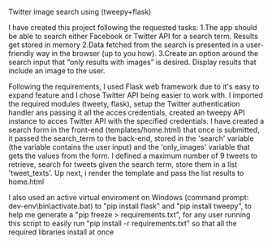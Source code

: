 Twitter image search using (tweepy+flask)

I have created this project following the requested tasks:
1.The app should be able to search either Facebook or Twitter API for a search term. Results get
stored in memory
2.Data fetched from the search is presented in a user-friendly way in the browser (up to you how).
3.Create an option around the search input that “only results with images” is desired. Display results
that include an image to the user.

Following the requirements, I used Flask web framework due to it's easy to expand feature and I chose Twitter API being easier to work with. I imported the required modules (tweety, flask), setup the Twitter authentication handler ans passing it all the acces credentials, created an tweepy API instance to acces Twitter API with the specified credentials.
I have created a search form in the front-end (templates/home.html) that once is submitted, it passed the search_term to the back-end, stored in the 'search' variable (the variable contains the user input) and the 'only_images' variable that gets the values from the form. I defined a maximum number of 9 tweets to retrieve, search for tweets given the search term, store them in a list 'tweet_texts'.
Up next, i render the template and pass the list results to home.html

I also used an active virtual enviroment on Windows (command prompt: dev-env\bin\activate.bat) to "pip install flask" and "pip install tweepy", to help me generate a "pip freeze > requirements.txt", for any user running this script to easily run "pip install -r requirements.txt" so that all the required libraries install at once
